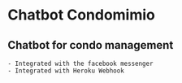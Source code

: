 # Chatbot Condomimio

## Chatbot for condo management

    - Integrated with the facebook messenger
    - Integrated with Heroku Webhook
